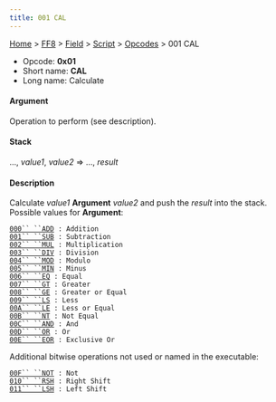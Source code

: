 ```yaml
---
title: 001 CAL
---
```


[Home](Main%20Page.md) > [FF8](FF8.md) > [Field](FF8/Field.md) > [Script](FF8/Field/Script.md) > [Opcodes](FF8/Field/Script/Opcodes.md) > 001 CAL

-   Opcode: **0x01**
-   Short name: **CAL**
-   Long name: Calculate

#### Argument

Operation to perform (see description).

#### Stack

..., *value1*, *value2* =&gt; ..., *result*

#### Description

Calculate *value1* **Argument** *value2* and push the *result* into the
stack. Possible values for **Argument**:

[`000`` ``ADD`][]` : Addition`  
[`001`` ``SUB`][]` : Subtraction`  
[`002`` ``MUL`][]` : Multiplication`  
[`003`` ``DIV`][]` : Division`  
[`004`` ``MOD`][]` : Modulo`  
[`005`` ``MIN`][]` : Minus`  
[`006`` ``EQ`][]` : Equal`  
[`007`` ``GT`][]` : Greater`  
[`008`` ``GE`][]` : Greater or Equal`  
[`009`` ``LS`][]` : Less`  
[`00A`` ``LE`][]` : Less or Equal`  
[`00B`` ``NT`][]` : Not Equal`  
[`00C`` ``AND`][]` : And`  
[`00D`` ``OR`][]` : Or`  
[`00E`` ``EOR`][]` : Exclusive Or`

Additional bitwise operations not used or named in the executable:

[`00F`` ``NOT`][]` : Not`  
[`010`` ``RSH`][]` : Right Shift`  
[`011`` ``LSH`][]` : Left Shift`

  [`000`` ``ADD`]: FF8/Field/Script/Opcodes/001%20CAL/000%20ADD.md "wikilink"
  [`001`` ``SUB`]: FF8/Field/Script/Opcodes/001%20CAL/001%20SUB.md "wikilink"
  [`002`` ``MUL`]: FF8/Field/Script/Opcodes/001%20CAL/002%20MUL.md "wikilink"
  [`003`` ``DIV`]: FF8/Field/Script/Opcodes/001%20CAL/003%20DIV.md "wikilink"
  [`004`` ``MOD`]: FF8/Field/Script/Opcodes/001%20CAL/004%20MOD.md "wikilink"
  [`005`` ``MIN`]: FF8/Field/Script/Opcodes/001%20CAL/005%20MIN.md "wikilink"
  [`006`` ``EQ`]: FF8/Field/Script/Opcodes/001%20CAL/006%20EQ.md "wikilink"
  [`007`` ``GT`]: FF8/Field/Script/Opcodes/001%20CAL/007%20GT.md "wikilink"
  [`008`` ``GE`]: FF8/Field/Script/Opcodes/001%20CAL/008%20GE.md "wikilink"
  [`009`` ``LS`]: FF8/Field/Script/Opcodes/001%20CAL/009%20LS.md "wikilink"
  [`00A`` ``LE`]: FF8/Field/Script/Opcodes/001%20CAL/00A%20LE.md "wikilink"
  [`00B`` ``NT`]: FF8/Field/Script/Opcodes/001%20CAL/00B%20NT.md "wikilink"
  [`00C`` ``AND`]: FF8/Field/Script/Opcodes/001%20CAL/00C%20AND.md "wikilink"
  [`00D`` ``OR`]: FF8/Field/Script/Opcodes/001%20CAL/00D%20OR.md "wikilink"
  [`00E`` ``EOR`]: FF8/Field/Script/Opcodes/001%20CAL/00E%20EOR.md "wikilink"
  [`00F`` ``NOT`]: FF8/Field/Script/Opcodes/001%20CAL/00F%20NOT.md "wikilink"
  [`010`` ``RSH`]: FF8/Field/Script/Opcodes/001%20CAL/010%20RSH.md "wikilink"
  [`011`` ``LSH`]: FF8/Field/Script/Opcodes/001%20CAL/011%20LSH.md "wikilink"
